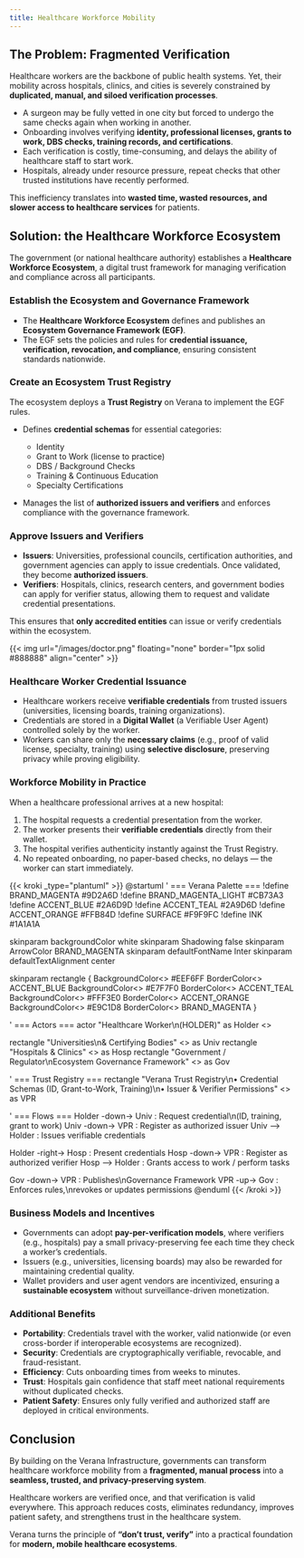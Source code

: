 ```yaml
---
title: Healthcare Workforce Mobility
---
```


## The Problem: Fragmented Verification

Healthcare workers are the backbone of public health systems. Yet, their mobility across hospitals, clinics, and cities is severely constrained by **duplicated, manual, and siloed verification processes**.

- A surgeon may be fully vetted in one city but forced to undergo the same checks again when working in another.
- Onboarding involves verifying **identity, professional licenses, grants to work, DBS checks, training records, and certifications**.
- Each verification is costly, time-consuming, and delays the ability of healthcare staff to start work.
- Hospitals, already under resource pressure, repeat checks that other trusted institutions have recently performed.

This inefficiency translates into **wasted time, wasted resources, and slower access to healthcare services** for patients.

## Solution: the Healthcare Workforce Ecosystem

The government (or national healthcare authority) establishes a **Healthcare Workforce Ecosystem**, a digital trust framework for managing verification and compliance across all participants.

### Establish the Ecosystem and Governance Framework

- The **Healthcare Workforce Ecosystem** defines and publishes an **Ecosystem Governance Framework (EGF)**.
- The EGF sets the policies and rules for **credential issuance, verification, revocation, and compliance**, ensuring consistent standards nationwide.

### Create an Ecosystem Trust Registry

The ecosystem deploys a **Trust Registry** on Verana to implement the EGF rules.

- Defines **credential schemas** for essential categories:
  - Identity
  - Grant to Work (license to practice)
  - DBS / Background Checks
  - Training & Continuous Education
  - Specialty Certifications

- Manages the list of **authorized issuers and verifiers** and enforces compliance with the governance framework.

### Approve Issuers and Verifiers

- **Issuers**: Universities, professional councils, certification authorities, and government agencies can apply to issue credentials. Once validated, they become **authorized issuers**.
- **Verifiers**: Hospitals, clinics, research centers, and government bodies can apply for verifier status, allowing them to request and validate credential presentations.

This ensures that **only accredited entities** can issue or verify credentials within the ecosystem.

{{< img url="/images/doctor.png" floating="none" border="1px solid #888888" align="center" >}}

### Healthcare Worker Credential Issuance

- Healthcare workers receive **verifiable credentials** from trusted issuers (universities, licensing boards, training organizations).
- Credentials are stored in a **Digital Wallet** (a Verifiable User Agent) controlled solely by the worker.
- Workers can share only the **necessary claims** (e.g., proof of valid license, specialty, training) using **selective disclosure**, preserving privacy while proving eligibility.

### Workforce Mobility in Practice

When a healthcare professional arrives at a new hospital:

1. The hospital requests a credential presentation from the worker.
2. The worker presents their **verifiable credentials** directly from their wallet.
3. The hospital verifies authenticity instantly against the Trust Registry.
4. No repeated onboarding, no paper-based checks, no delays — the worker can start immediately.


{{< kroki _type="plantuml" >}}
@startuml
' === Verana Palette ===
!define BRAND_MAGENTA #9D2A6D
!define BRAND_MAGENTA_LIGHT #CB73A3
!define ACCENT_BLUE #2A6D9D
!define ACCENT_TEAL #2A9D6D
!define ACCENT_ORANGE #FFB84D
!define SURFACE #F9F9FC
!define INK #1A1A1A

skinparam backgroundColor white
skinparam Shadowing false
skinparam ArrowColor BRAND_MAGENTA
skinparam defaultFontName Inter
skinparam defaultTextAlignment center

skinparam rectangle {
BackgroundColor<<holder>> #EEF6FF
BorderColor<<holder>> ACCENT_BLUE
BackgroundColor<<issuer>> #E7F7F0
BorderColor<<issuer>> ACCENT_TEAL
BackgroundColor<<verifier>> #FFF3E0
BorderColor<<verifier>> ACCENT_ORANGE
BackgroundColor<<governance>> #E9C1D8
BorderColor<<governance>> BRAND_MAGENTA
}

' === Actors ===
actor "Healthcare Worker\n(HOLDER)" as Holder <<holder>>

rectangle "Universities\n& Certifying Bodies" <<issuer>> as Univ
rectangle "Hospitals & Clinics" <<verifier>> as Hosp
rectangle "Government / Regulator\nEcosystem Governance Framework" <<governance>> as Gov

' === Trust Registry ===
rectangle "Verana Trust Registry\n• Credential Schemas (ID, Grant-to-Work, Training)\n• Issuer & Verifier Permissions" <<governance>> as VPR

' === Flows ===
Holder -down-> Univ : Request credential\n(ID, training, grant to work)
Univ -down-> VPR : Register as authorized issuer
Univ --> Holder : Issues verifiable credentials

Holder -right-> Hosp : Present credentials
Hosp -down-> VPR : Register as authorized verifier
Hosp --> Holder : Grants access to work / perform tasks

Gov -down-> VPR : Publishes\nGovernance Framework
VPR -up-> Gov : Enforces rules,\nrevokes or updates permissions
@enduml
{{< /kroki >}}

### Business Models and Incentives

- Governments can adopt **pay-per-verification models**, where verifiers (e.g., hospitals) pay a small privacy-preserving fee each time they check a worker’s credentials.
- Issuers (e.g., universities, licensing boards) may also be rewarded for maintaining credential quality.
- Wallet providers and user agent vendors are incentivized, ensuring a **sustainable ecosystem** without surveillance-driven monetization.

### Additional Benefits

- **Portability**: Credentials travel with the worker, valid nationwide (or even cross-border if interoperable ecosystems are recognized).
- **Security**: Credentials are cryptographically verifiable, revocable, and fraud-resistant.
- **Efficiency**: Cuts onboarding times from weeks to minutes.
- **Trust**: Hospitals gain confidence that staff meet national requirements without duplicated checks.
- **Patient Safety**: Ensures only fully verified and authorized staff are deployed in critical environments.

## Conclusion

By building on the Verana Infrastructure, governments can transform healthcare workforce mobility from a **fragmented, manual process** into a **seamless, trusted, and privacy-preserving system**.

Healthcare workers are verified once, and that verification is valid everywhere. This approach reduces costs, eliminates redundancy, improves patient safety, and strengthens trust in the healthcare system.

Verana turns the principle of **“don’t trust, verify”** into a practical foundation for **modern, mobile healthcare ecosystems**.

